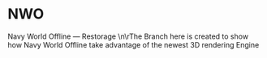 # NWO
Navy World Offline — Restorage
\n\rThe Branch here is created to show how Navy World Offline take advantage of the newest 3D rendering Engine
